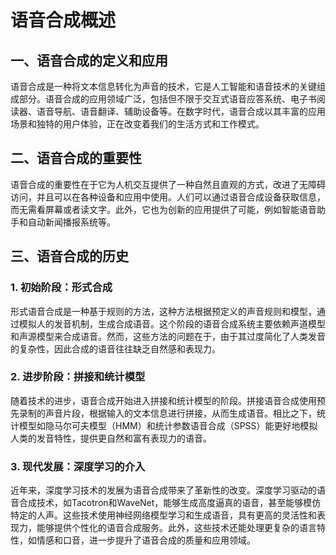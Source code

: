 # 语音合成概述

## 一、语音合成的定义和应用

语音合成是一种将文本信息转化为声音的技术，它是人工智能和语音技术的关键组成部分。语音合成的应用领域广泛，包括但不限于交互式语音应答系统、电子书阅读器、语音导航、语音翻译、辅助设备等。在数字时代，语音合成以其丰富的应用场景和独特的用户体验，正在改变着我们的生活方式和工作模式。

## 二、语音合成的重要性

语音合成的重要性在于它为人机交互提供了一种自然且直观的方式，改进了无障碍访问，并且可以在各种设备和应用中使用。人们可以通过语音合成设备获取信息，而无需看屏幕或者读文字。此外，它也为创新的应用提供了可能，例如智能语音助手和自动新闻播报系统等。

## 三、语音合成的历史

### 1. 初始阶段：形式合成

形式语音合成是一种基于规则的方法，这种方法根据预定义的声音规则和模型，通过模拟人的发音机制，生成合成语音。这个阶段的语音合成系统主要依赖声道模型和声源模型来合成语音。然而，这些方法的问题在于，由于其过度简化了人类发音的复杂性，因此合成的语音往往缺乏自然感和表现力。

### 2. 进步阶段：拼接和统计模型

随着技术的进步，语音合成开始进入拼接和统计模型的阶段。拼接语音合成使用预先录制的声音片段，根据输入的文本信息进行拼接，从而生成语音。相比之下，统计模型如隐马尔可夫模型（HMM）和统计参数语音合成（SPSS）能更好地模拟人类的发音特性，提供更自然和富有表现力的语音。

### 3. 现代发展：深度学习的介入

近年来，深度学习技术的发展为语音合成带来了革新性的改变。深度学习驱动的语音合成技术，如Tacotron和WaveNet，能够生成高度逼真的语音，甚至能够模仿特定的人声。这些技术使用神经网络模型学习和生成语音，具有更高的灵活性和表现力，能够提供个性化的语音合成服务。此外，这些技术还能处理更复杂的语言特性，如情感和口音，进一步提升了语音合成的质量和应用领域。
